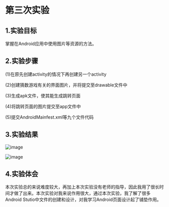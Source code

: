 # 第三次实验 

## 1.实验目标 

掌握在Android应用中使用图片等资源的方法。 

## 2.实验步骤 

(1)在原先创建activity的情况下再创建另一个activity

(2)创建猜数游戏有关的界面图片，并将提交至drawable文件中

(3)生成apk文件，使其能生成跳转页面

(4)将跳转页面的图片提交至app文件中

(5)提交AndroidMainfest.xml等九个文件代码

 ## 3.实验结果 

![image](https://github.com/GaWa-Huang/android-labs-2018/blob/master/Com1614080901241/ss.jpg)  

![image](https://github.com/GaWa-Huang/android-labs-2018/blob/master/Com1614080901241/sz.jpg) 

## 4.实验体会
本次实验总的来说难度较大，再加上本次实验没有老师的指导，因此我用了很长时间才做了出来。本次实验对我来说作用很大，通过本次实验，我了解了很多Android Stutio中文件的创建和设计，对我学习Android页面设计起了铺垫作用。
